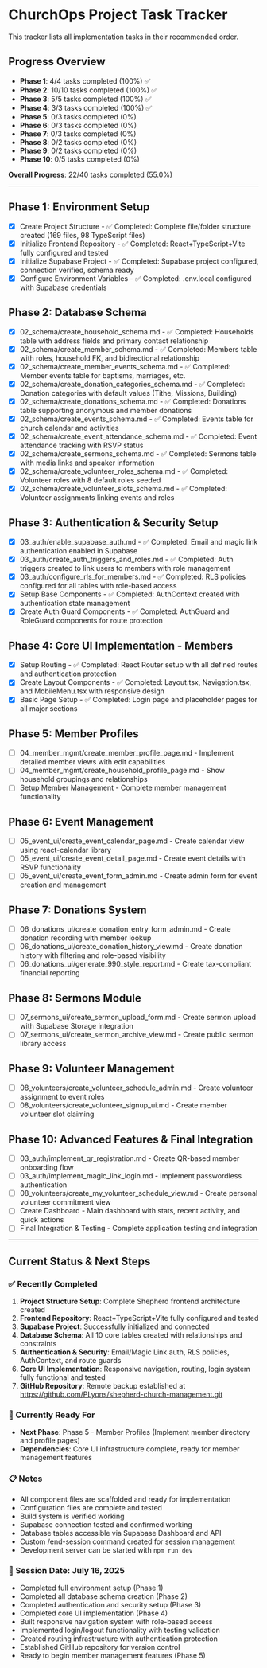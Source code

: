 # ChurchOps Project Task Tracker

This tracker lists all implementation tasks in their recommended order.

## Progress Overview
- **Phase 1**: 4/4 tasks completed (100%) ✅
- **Phase 2**: 10/10 tasks completed (100%) ✅
- **Phase 3**: 5/5 tasks completed (100%) ✅
- **Phase 4**: 3/3 tasks completed (100%) ✅
- **Phase 5**: 0/3 tasks completed (0%)
- **Phase 6**: 0/3 tasks completed (0%)
- **Phase 7**: 0/3 tasks completed (0%)
- **Phase 8**: 0/2 tasks completed (0%)
- **Phase 9**: 0/2 tasks completed (0%)
- **Phase 10**: 0/5 tasks completed (0%)

**Overall Progress**: 22/40 tasks completed (55.0%)

---

## Phase 1: Environment Setup
- [x] Create Project Structure - ✅ Completed: Complete file/folder structure created (169 files, 98 TypeScript files)
- [x] Initialize Frontend Repository - ✅ Completed: React+TypeScript+Vite fully configured and tested
- [x] Initialize Supabase Project - ✅ Completed: Supabase project configured, connection verified, schema ready
- [x] Configure Environment Variables - ✅ Completed: .env.local configured with Supabase credentials

## Phase 2: Database Schema
- [x] 02_schema/create_household_schema.md - ✅ Completed: Households table with address fields and primary contact relationship
- [x] 02_schema/create_member_schema.md - ✅ Completed: Members table with roles, household FK, and bidirectional relationship
- [x] 02_schema/create_member_events_schema.md - ✅ Completed: Member events table for baptisms, marriages, etc.
- [x] 02_schema/create_donation_categories_schema.md - ✅ Completed: Donation categories with default values (Tithe, Missions, Building)
- [x] 02_schema/create_donations_schema.md - ✅ Completed: Donations table supporting anonymous and member donations
- [x] 02_schema/create_events_schema.md - ✅ Completed: Events table for church calendar and activities
- [x] 02_schema/create_event_attendance_schema.md - ✅ Completed: Event attendance tracking with RSVP status
- [x] 02_schema/create_sermons_schema.md - ✅ Completed: Sermons table with media links and speaker information
- [x] 02_schema/create_volunteer_roles_schema.md - ✅ Completed: Volunteer roles with 8 default roles seeded
- [x] 02_schema/create_volunteer_slots_schema.md - ✅ Completed: Volunteer assignments linking events and roles

## Phase 3: Authentication & Security Setup
- [x] 03_auth/enable_supabase_auth.md - ✅ Completed: Email and magic link authentication enabled in Supabase
- [x] 03_auth/create_auth_triggers_and_roles.md - ✅ Completed: Auth triggers created to link users to members with role management
- [x] 03_auth/configure_rls_for_members.md - ✅ Completed: RLS policies configured for all tables with role-based access
- [x] Setup Base Components - ✅ Completed: AuthContext created with authentication state management
- [x] Create Auth Guard Components - ✅ Completed: AuthGuard and RoleGuard components for route protection

## Phase 4: Core UI Implementation - Members
- [x] Setup Routing - ✅ Completed: React Router setup with all defined routes and authentication protection
- [x] Create Layout Components - ✅ Completed: Layout.tsx, Navigation.tsx, and MobileMenu.tsx with responsive design
- [x] Basic Page Setup - ✅ Completed: Login page and placeholder pages for all major sections

## Phase 5: Member Profiles
- [ ] 04_member_mgmt/create_member_profile_page.md - Implement detailed member views with edit capabilities
- [ ] 04_member_mgmt/create_household_profile_page.md - Show household groupings and relationships
- [ ] Setup Member Management - Complete member management functionality

## Phase 6: Event Management
- [ ] 05_event_ui/create_event_calendar_page.md - Create calendar view using react-calendar library
- [ ] 05_event_ui/create_event_detail_page.md - Create event details with RSVP functionality
- [ ] 05_event_ui/create_event_form_admin.md - Create admin form for event creation and management

## Phase 7: Donations System
- [ ] 06_donations_ui/create_donation_entry_form_admin.md - Create donation recording with member lookup
- [ ] 06_donations_ui/create_donation_history_view.md - Create donation history with filtering and role-based visibility
- [ ] 06_donations_ui/generate_990_style_report.md - Create tax-compliant financial reporting

## Phase 8: Sermons Module
- [ ] 07_sermons_ui/create_sermon_upload_form.md - Create sermon upload with Supabase Storage integration
- [ ] 07_sermons_ui/create_sermon_archive_view.md - Create public sermon library access

## Phase 9: Volunteer Management
- [ ] 08_volunteers/create_volunteer_schedule_admin.md - Create volunteer assignment to event roles
- [ ] 08_volunteers/create_volunteer_signup_ui.md - Create member volunteer slot claiming

## Phase 10: Advanced Features & Final Integration
- [ ] 03_auth/implement_qr_registration.md - Create QR-based member onboarding flow
- [ ] 03_auth/implement_magic_link_login.md - Implement passwordless authentication
- [ ] 08_volunteers/create_my_volunteer_schedule_view.md - Create personal volunteer commitment view
- [ ] Create Dashboard - Main dashboard with stats, recent activity, and quick actions
- [ ] Final Integration & Testing - Complete application testing and integration

---

## Current Status & Next Steps

### ✅ Recently Completed
1. **Project Structure Setup**: Complete Shepherd frontend architecture created
2. **Frontend Repository**: React+TypeScript+Vite fully configured and tested
3. **Supabase Project**: Successfully initialized and connected
4. **Database Schema**: All 10 core tables created with relationships and constraints
5. **Authentication & Security**: Email/Magic Link auth, RLS policies, AuthContext, and route guards
6. **Core UI Implementation**: Responsive navigation, routing, login system fully functional and tested
7. **GitHub Repository**: Remote backup established at https://github.com/PLyons/shepherd-church-management.git

### 🔄 Currently Ready For
- **Next Phase**: Phase 5 - Member Profiles (Implement member directory and profile pages)
- **Dependencies**: Core UI infrastructure complete, ready for member management features

### 📋 Notes
- All component files are scaffolded and ready for implementation
- Configuration files are complete and tested
- Build system is verified working
- Supabase connection tested and confirmed working
- Database tables accessible via Supabase Dashboard and API
- Custom /end-session command created for session management
- Development server can be started with `npm run dev`

### 🔄 Session Date: July 16, 2025
- Completed full environment setup (Phase 1)
- Completed all database schema creation (Phase 2)
- Completed authentication and security setup (Phase 3)
- Completed core UI implementation (Phase 4)
- Built responsive navigation system with role-based access
- Implemented login/logout functionality with testing validation
- Created routing infrastructure with authentication protection
- Established GitHub repository for version control
- Ready to begin member management features (Phase 5)
